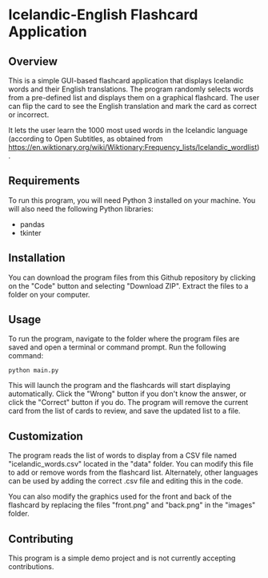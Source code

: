 # Icelandic-English Flashcard Application
## Overview
This is a simple GUI-based flashcard application that displays Icelandic words and their English translations. The program randomly selects words from a pre-defined list and displays them on a graphical flashcard. The user can flip the card to see the English translation and mark the card as correct or incorrect.

It lets the user learn the 1000 most used words in the Icelandic language (according to Open Subtitles, as obtained from https://en.wiktionary.org/wiki/Wiktionary:Frequency_lists/Icelandic_wordlist).

## Requirements
To run this program, you will need Python 3 installed on your machine. You will also need the following Python libraries:
- pandas
- tkinter

## Installation
You can download the program files from this Github repository by clicking on the "Code" button and selecting "Download ZIP". Extract the files to a folder on your computer.

## Usage
To run the program, navigate to the folder where the program files are saved and open a terminal or command prompt. Run the following command:

`python main.py`

This will launch the program and the flashcards will start displaying automatically. Click the "Wrong" button if you don't know the answer, or click the "Correct" button if you do. The program will remove the current card from the list of cards to review, and save the updated list to a file.

## Customization
The program reads the list of words to display from a CSV file named "icelandic_words.csv" located in the "data" folder. You can modify this file to add or remove words from the flashcard list. Alternately, other languages can be used by adding the correct .csv file and editing this in the code.

You can also modify the graphics used for the front and back of the flashcard by replacing the files "front.png" and "back.png" in the "images" folder.

## Contributing
This program is a simple demo project and is not currently accepting contributions.
